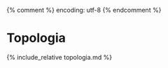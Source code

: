 {% comment %} encoding: utf-8 {% endcomment %}

# Topologia

{% include_relative topologia.md %}


 
